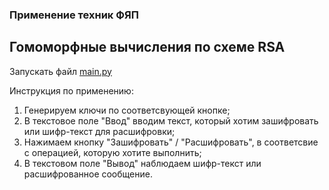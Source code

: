 ### Применение техник ФЯП
## Гомоморфные вычисления по схеме RSA 

Запускать файл [main.py](main.py)

Инструкция по применению:
1. Генерируем ключи по соответсвующей кнопке;
2. В текстовое поле "Ввод" вводим текст, который хотим зашифровать или шифр-текст для расшифровки;
3. Нажимаем кнопку "Зашифровать" / "Расшифровать", в соответсвие с операцией, которую хотите выполнить;
4. В текстовом поле "Вывод" наблюдаем шифр-текст или расшифрованное сообщение.